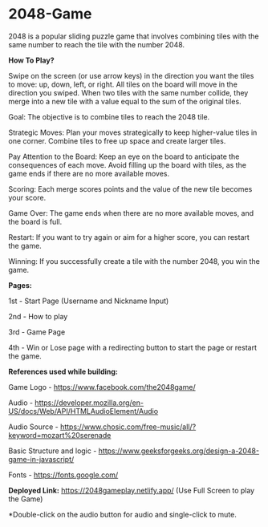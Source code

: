 # 2048-Game

2048 is a popular sliding puzzle game that involves combining tiles with the same number to reach the tile with the number 2048. 


**How To Play?**

Swipe on the screen (or use arrow keys) in the direction you want the tiles to move: up, down, left, or right. All tiles on the board will move in the direction you swiped. 
When two tiles with the same number collide, they merge into a new tile with a value equal to the sum of the original tiles.

Goal: The objective is to combine tiles to reach the 2048 tile.

Strategic Moves: Plan your moves strategically to keep higher-value tiles in one corner. Combine tiles to free up space and create larger tiles.

Pay Attention to the Board: Keep an eye on the board to anticipate the consequences of each move. Avoid filling up the board with tiles, as the game ends if there are no more available moves.

Scoring: Each merge scores points and the value of the new tile becomes your score.

Game Over: The game ends when there are no more available moves, and the board is full.

Restart: If you want to try again or aim for a higher score, you can restart the game.

Winning: If you successfully create a tile with the number 2048, you win the game.


**Pages:**

1st - Start Page (Username and Nickname Input)

2nd - How to play

3rd - Game Page 

4th - Win or Lose page with a redirecting button to start the page or restart the game.



**References used while building:**

Game Logo - https://www.facebook.com/the2048game/

Audio - https://developer.mozilla.org/en-US/docs/Web/API/HTMLAudioElement/Audio

Audio Source - https://www.chosic.com/free-music/all/?keyword=mozart%20serenade

Basic Structure and logic - https://www.geeksforgeeks.org/design-a-2048-game-in-javascript/

Fonts - https://fonts.google.com/


**Deployed Link:**
https://2048gameplay.netlify.app/ (Use Full Screen to play the Game)

*Double-click on the audio button for audio and single-click to mute.





